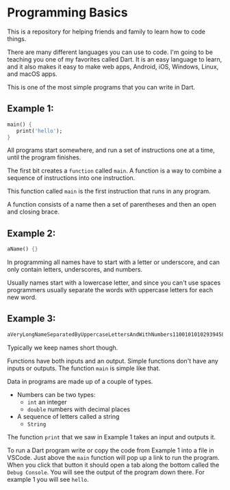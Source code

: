 # Programming Basics

This is a repository for helping friends and family to learn how to code things.

There are many different languages you can use to code. I'm going to be teaching you one of my favorites called Dart. It is an easy language to learn, and it also makes it easy to make web apps, Android, iOS, Windows, Linux, and macOS apps.


This is one of the most simple programs that you can write in Dart.

## Example 1:
```dart
main() {
   print('hello');
}
```
All programs start somewhere, and run a set of instructions one at a time, until the program finishes.

The first bit creates a `function` called `main`.
A function is a way to combine a sequence of instructions into one instruction.

This function called `main` is the first instruction that runs in any program.

A function consists of a name then a set of parentheses and then an open and closing brace.

## Example 2:
```dart
aName() {}
```

In programming all names have to start with a letter or underscore, and can only contain letters, underscores, and numbers.

Usually names start with a lowercase letter, and since you can't use spaces programmers usually separate the words with uppercase letters for each new word.

## Example 3:
```dart
aVeryLongNameSeparatedByUppercaseLettersAndWithNumbers11001010102939458568
```

Typically we keep names short though.

Functions have both inputs and an output. Simple functions don't have any inputs or outputs.
The function `main` is simple like that.

Data in programs are made up of a couple of types.
* Numbers can be two types:
   * `int` an integer 
   * `double` numbers with decimal places
* A sequence of letters called a string
   * `String` 
   
The function `print` that we saw in Example 1 takes an input and outputs it.

To run a Dart program write or copy the code from Example 1 into a file in VSCode. Just above the `main` function will pop up a link to run the program. When you click that button it should open a tab along the bottom called the `Debug Console`. You will see the output of the program down there. For example 1 you will see `hello`.



